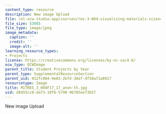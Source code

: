 ```yaml
---
content_type: resource
description: New image Upload
file: /ol-ocw-studio-app/courses/res-3-004-visualizing-materials-science-fall-2017/d8455cc0da7310fb579896705ee73b57_MITRES_3_004F17_17_anon-th.jpg
file_size: 53985
file_type: image/jpeg
image_metadata:
  caption: ''
  credit: ''
  image-alt: ''
learning_resource_types:
- Projects
license: https://creativecommons.org/licenses/by-nc-sa/4.0/
ocw_type: OCWImage
parent_title: Student Projects by Year
parent_type: SupplementalResourceSection
parent_uid: 912fc084-9e83-2bfd-38af-df58a71a8917
resourcetype: Image
title: MITRES_3_004F17_17_anon-th.jpg
uid: d8455cc0-da73-10fb-5798-96705ee73b57
---
```

New image Upload
